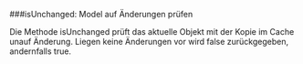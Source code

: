 
###isUnchanged: Model auf Änderungen prüfen

Die Methode isUnchanged prüft das aktuelle Objekt mit der Kopie im Cache unauf Änderung. Liegen keine Änderungen vor wird false zurückgegeben, andernfalls true.